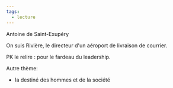 ```yaml
---
tags:
  - lecture
---
```

Antoine de Saint-Exupéry 



On suis Rivière, le directeur d'un aéroport de livraison de courrier. 

PK le relire : pour le fardeau du leadership. 

Autre thème: 
- la destiné des hommes et de la société